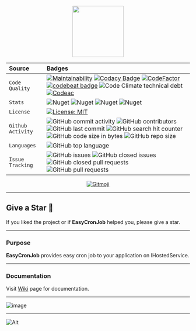 <p align="center">
  <img src="https://user-images.githubusercontent.com/47147484/121789342-dcf22600-cbdd-11eb-8394-c7dca1a95f97.png" style="max-width:100%;" height="140" />
</p>

| Source     | Badges                |
| :------- | :------------------------- |
| `Code Quality` | [![Maintainability](https://api.codeclimate.com/v1/badges/c26a0d9995965bd4f390/maintainability)](https://codeclimate.com/github/furkandeveloper/EasyCronJob/maintainability) [![Codacy Badge](https://app.codacy.com/project/badge/Grade/d288dbfe7d784d8d85cf9af17adf2229)](https://www.codacy.com/gh/furkandeveloper/EasyCronJob/dashboard?utm_source=github.com&amp;utm_medium=referral&amp;utm_content=furkandeveloper/EasyCronJob&amp;utm_campaign=Badge_Grade) [![CodeFactor](https://www.codefactor.io/repository/github/furkandeveloper/easycronjob/badge)](https://www.codefactor.io/repository/github/furkandeveloper/easycronjob) [![codebeat badge](https://codebeat.co/badges/68cc9311-f613-46e7-a87d-c9ec0843cdfe)](https://codebeat.co/projects/github-com-furkandeveloper-easycronjob-master) ![Code Climate technical debt](https://img.shields.io/codeclimate/tech-debt/furkandeveloper/EasyCronJob) [![Codeac](https://static.codeac.io/badges/2-374412902.svg "Codeac")](https://app.codeac.io/github/furkandeveloper/EasyCronJob) |
| `Stats` | ![Nuget](https://img.shields.io/nuget/dt/EasyCronJob.Core?label=EasyCronJob.Core%20Downloads) ![Nuget](https://img.shields.io/nuget/v/EasyCronJob.Core?label=EasyCronJob.Core) ![Nuget](https://img.shields.io/nuget/dt/EasyCronJob.Abstractions?label=EasyCronJob.Abstractions%20Downloads) ![Nuget](https://img.shields.io/nuget/v/EasyCronJob.Abstractions?label=EasyCronJob.Abstractions) |
| `License` | [![License: MIT](https://img.shields.io/badge/License-MIT-yellow.svg)](https://opensource.org/licenses/MIT)|
| `Github Activity` | ![GitHub commit activity](https://img.shields.io/github/commit-activity/y/furkandeveloper/EasyCronJob) ![GitHub contributors](https://img.shields.io/github/contributors/furkandeveloper/EasyCronJob) ![GitHub last commit](https://img.shields.io/github/last-commit/furkandeveloper/EasyCronJob) ![GitHub search hit counter](https://img.shields.io/github/search/furkandeveloper/EasyCronJob/EasyCronJob) ![GitHub code size in bytes](https://img.shields.io/github/languages/code-size/furkandeveloper/EasyCronJob) ![GitHub repo size](https://img.shields.io/github/repo-size/furkandeveloper/EasyCronJob)|
| `Languages` | ![GitHub top language](https://img.shields.io/github/languages/top/furkandeveloper/EasyCronJob) |
| `Issue Tracking` | ![GitHub issues](https://img.shields.io/github/issues/furkandeveloper/EasyCronJob) ![GitHub closed issues](https://img.shields.io/github/issues-closed/furkandeveloper/EasyCronJob) ![GitHub closed pull requests](https://img.shields.io/github/issues-pr-closed/furkandeveloper/EasyCronJob) ![GitHub pull requests](https://img.shields.io/github/issues-pr/furkandeveloper/EasyCronJob) |

<p align="center">
  <a href="https://gitmoji.carloscuesta.me">
    <img src="https://img.shields.io/badge/gitmoji-%20😜%20😍-FFDD67.svg?style=flat-square" alt="Gitmoji">
  </a> 
</p>

***

## Give a Star 🌟
If you liked the project or if **EasyCronJob** helped you, please give a star.

***


### Purpose
**EasyCronJob** provides easy cron job to your application on IHostedService.

***

### Documentation
Visit [Wiki](https://github.com/furkandeveloper/EasyCronJob/wiki) page for documentation.

***

![image](https://user-images.githubusercontent.com/47147484/121820542-17ba9380-cc9c-11eb-9961-f8a882aa7607.png)

<hr/>

![Alt](https://repobeats.axiom.co/api/embed/32d30317acb2e826ee510a6ee232fa498a1cf9bb.svg "Repobeats analytics image")
